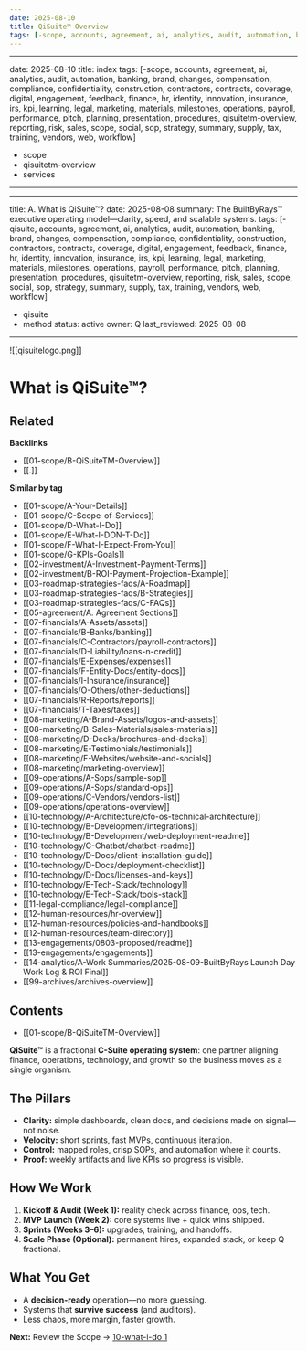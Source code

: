 ```yaml
---
date: 2025-08-10
title: QiSuite™ Overview
tags: [-scope, accounts, agreement, ai, analytics, audit, automation, banking, brand, changes, compensation, compliance, confidentiality, construction, contractors, contracts, coverage, digital, engagement, feedback, finance, hr, identity, innovation, insurance, irs, kpi, learning, legal, marketing, materials, milestones, operations, payroll, performance, pitch, planning, presentation, procedures, qisuitetm-overview, reporting, risk, sales, scope, services, social, sop, strategy, summary, supply, tax, training, vendors, web, workflow]
---
```

---
date: 2025-08-10
title: index
tags: [-scope, accounts, agreement, ai, analytics, audit, automation, banking, brand, changes, compensation, compliance, confidentiality, construction, contractors, contracts, coverage, digital, engagement, feedback, finance, hr, identity, innovation, insurance, irs, kpi, learning, legal, marketing, materials, milestones, operations, payroll, performance, pitch, planning, presentation, procedures, qisuitetm-overview, reporting, risk, sales, scope, social, sop, strategy, summary, supply, tax, training, vendors, web, workflow]
  - scope
  - qisuitetm-overview
  - services
---
---
title: A. What is QiSuite™?
date: 2025-08-08
summary: The BuiltByRays™ executive operating model—clarity, speed, and scalable systems.
tags: [-qisuite, accounts, agreement, ai, analytics, audit, automation, banking, brand, changes, compensation, compliance, confidentiality, construction, contractors, contracts, coverage, digital, engagement, feedback, finance, hr, identity, innovation, insurance, irs, kpi, learning, legal, marketing, materials, milestones, operations, payroll, performance, pitch, planning, presentation, procedures, qisuitetm-overview, reporting, risk, sales, scope, social, sop, strategy, summary, supply, tax, training, vendors, web, workflow]
  - qisuite
  - method
status: active
owner: Q
last_reviewed: 2025-08-08
---
![[qisuitelogo.png]]
# What is QiSuite™?

<!-- RELATED:START -->

## Related
**Backlinks**
- [[01-scope/B-QiSuiteTM-Overview]]
- [[.]]

**Similar by tag**
- [[01-scope/A-Your-Details]]
- [[01-scope/C-Scope-of-Services]]
- [[01-scope/D-What-I-Do]]
- [[01-scope/E-What-I-DON-T-Do]]
- [[01-scope/F-What-I-Expect-From-You]]
- [[01-scope/G-KPIs-Goals]]
- [[02-investment/A-Investment-Payment-Terms]]
- [[02-investment/B-ROI-Payment-Projection-Example]]
- [[03-roadmap-strategies-faqs/A-Roadmap]]
- [[03-roadmap-strategies-faqs/B-Strategies]]
- [[03-roadmap-strategies-faqs/C-FAQs]]
- [[05-agreement/A. Agreement Sections]]
- [[07-financials/A-Assets/assets]]
- [[07-financials/B-Banks/banking]]
- [[07-financials/C-Contractors/payroll-contractors]]
- [[07-financials/D-Liability/loans-n-credit]]
- [[07-financials/E-Expenses/expenses]]
- [[07-financials/F-Entity-Docs/entity-docs]]
- [[07-financials/I-Insurance/insurance]]
- [[07-financials/O-Others/other-deductions]]
- [[07-financials/R-Reports/reports]]
- [[07-financials/T-Taxes/taxes]]
- [[08-marketing/A-Brand-Assets/logos-and-assets]]
- [[08-marketing/B-Sales-Materials/sales-materials]]
- [[08-marketing/D-Decks/brochures-and-decks]]
- [[08-marketing/E-Testimonials/testimonials]]
- [[08-marketing/F-Websites/website-and-socials]]
- [[08-marketing/marketing-overview]]
- [[09-operations/A-Sops/sample-sop]]
- [[09-operations/A-Sops/standard-ops]]
- [[09-operations/C-Vendors/vendors-list]]
- [[09-operations/operations-overview]]
- [[10-technology/A-Architecture/cfo-os-technical-architecture]]
- [[10-technology/B-Development/integrations]]
- [[10-technology/B-Development/web-deployment-readme]]
- [[10-technology/C-Chatbot/chatbot-readme]]
- [[10-technology/D-Docs/client-installation-guide]]
- [[10-technology/D-Docs/deployment-checklist]]
- [[10-technology/D-Docs/licenses-and-keys]]
- [[10-technology/E-Tech-Stack/technology]]
- [[10-technology/E-Tech-Stack/tools-stack]]
- [[11-legal-compliance/legal-compliance]]
- [[12-human-resources/hr-overview]]
- [[12-human-resources/policies-and-handbooks]]
- [[12-human-resources/team-directory]]
- [[13-engagements/0803-proposed/readme]]
- [[13-engagements/engagements]]
- [[14-analytics/A-Work Summaries/2025-08-09-BuiltByRays Launch Day Work Log & ROI Final]]
- [[99-archives/archives-overview]]

<!-- RELATED:END -->


<!-- AUTO-TOC:START -->

## Contents
- [[01-scope/B-QiSuiteTM-Overview]]

<!-- AUTO-TOC:END -->


**QiSuite™** is a fractional **C-Suite operating system**: one partner aligning finance, operations, technology, and growth so the business moves as a single organism.

## The Pillars
- **Clarity:** simple dashboards, clean docs, and decisions made on signal—not noise.  
- **Velocity:** short sprints, fast MVPs, continuous iteration.  
- **Control:** mapped roles, crisp SOPs, and automation where it counts.  
- **Proof:** weekly artifacts and live KPIs so progress is visible.

## How We Work
1. **Kickoff & Audit (Week 1):** reality check across finance, ops, tech.  
2. **MVP Launch (Week 2):** core systems live + quick wins shipped.  
3. **Sprints (Weeks 3–6):** upgrades, training, and handoffs.  
4. **Scale Phase (Optional):** permanent hires, expanded stack, or keep Q fractional.

## What You Get
- A **decision-ready** operation—no more guessing.  
- Systems that **survive success** (and auditors).  
- Less chaos, more margin, faster growth.

**Next:** Review the Scope → [10-what-i-do 1](10-what-i-do%201.md)
